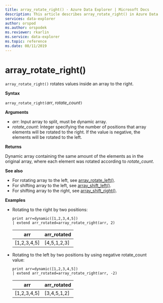```yaml
---
title: array_rotate_right() - Azure Data Explorer | Microsoft Docs
description: This article describes array_rotate_right() in Azure Data Explorer.
services: data-explorer
author: orspod
ms.author: orspodek
ms.reviewer: rkarlin
ms.service: data-explorer
ms.topic: reference
ms.date: 08/11/2019
---
```

# array_rotate_right()

`array_rotate_right()` rotates values inside an array to the right.

**Syntax**

`array_rotate_right(`*arr*, *rotate_count*`)`

**Arguments**

* *arr*: Input array to split, must be dynamic array.
* *rotate_count*: Integer specifying the number of positions that array elements will be rotated to the right. If the value is negative, the elements will be rotated to the left.

**Returns**

Dynamic array containing the same amount of the elements as in the original array, where each element was rotated according to *rotate_count*.

**See also**

* For rotating array to the left, see [array_rotate_left()](array_rotate_leftfunction.md).
* For shifting array to the left, see [array_shift_left()](array_shift_leftfunction.md).
* For shifting array to the right, see [array_shift_right()](array_shift_rightfunction.md).

**Examples**

* Rotating to the right by two positions:

    ```kusto
    print arr=dynamic([1,2,3,4,5]) 
    | extend arr_rotated=array_rotate_right(arr, 2)
    ```
    
    |arr|arr_rotated|
    |---|---|
    |[1,2,3,4,5]|[4,5,1,2,3]|

* Rotating to the left by two positions by using negative rotate_count value:

    ```kusto
    print arr=dynamic([1,2,3,4,5]) 
    | extend arr_rotated=array_rotate_right(arr, -2)
    ```
    
    |arr|arr_rotated|
    |---|---|
    |[1,2,3,4,5]|[3,4,5,1,2]|